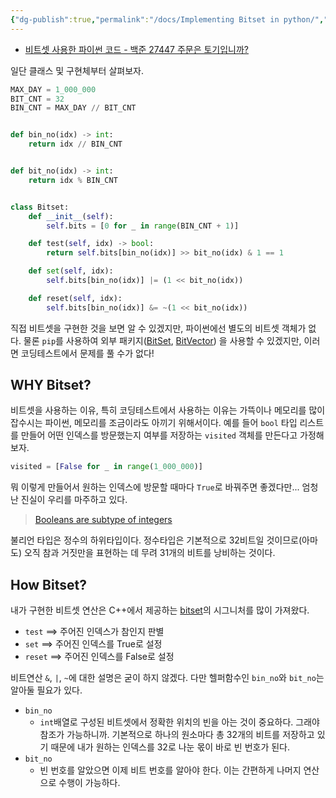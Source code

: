 ```yaml
---
{"dg-publish":true,"permalink":"/docs/Implementing Bitset in python/","title":"Implementing Bitset in python"}
---
```


- [비트셋 사용한 파이썬 코드 - 백준 27447 주문은 토기입니까?](https://github.com/OrmiCodeRanger/ChoiSeunghyeon/commit/b95f48beb847fb2a962932d6f90eacdefc70aeb3)

일단 클래스 및 구현체부터 살펴보자.

```python
MAX_DAY = 1_000_000
BIT_CNT = 32
BIN_CNT = MAX_DAY // BIT_CNT


def bin_no(idx) -> int:
    return idx // BIN_CNT


def bit_no(idx) -> int:
    return idx % BIN_CNT


class Bitset:
    def __init__(self):
        self.bits = [0 for _ in range(BIN_CNT + 1)]

    def test(self, idx) -> bool:
        return self.bits[bin_no(idx)] >> bit_no(idx) & 1 == 1

    def set(self, idx):
        self.bits[bin_no(idx)] |= (1 << bit_no(idx))

    def reset(self, idx):
        self.bits[bin_no(idx)] &= ~(1 << bit_no(idx))
```

직접 비트셋을 구현한 것을 보면 알 수 있겠지만, 파이썬에선 별도의 비트셋 객체가 없다. 물론 `pip`를 사용하여 외부 패키지([BitSet](https://pypi.org/project/BitSet/), [BitVector](https://pypi.org/project/BitVector/)) 을 사용할 수 있겠지만, 이러면 코딩테스트에서 문제를 풀 수가 없다!

## WHY Bitset?

비트셋을 사용하는 이유, 특히 코딩테스트에서 사용하는 이유는 가뜩이나 메모리를 많이 잡수시는 파이썬, 메모리를 조금이라도 아끼기 위해서이다. 예를 들어 `bool` 타입 리스트를 만들어 어떤 인덱스를 방문했는지 여부를 저장하는 `visited` 객체를 만든다고 가정해보자.

```python
visited = [False for _ in range(1_000_000)]
```

뭐 이렇게 만들어서 원하는 인덱스에 방문할 때마다 `True`로 바꿔주면 좋겠다만... 엄청난 진실이 우리를 마주하고 있다.

> [Booleans are subtype of integers](https://pypi.org/project/BitVector/)

불리언 타입은 정수의 하위타입이다. 정수타입은 기본적으로 32비트일 것이므로(아마도) 오직 참과 거짓만을 표현하는 데 무려 31개의 비트를 낭비하는 것이다. 

## How Bitset?

내가 구현한 비트셋 연산은 C++에서 제공하는 [bitset](https://pypi.org/project/BitVector/)의 시그니처를 많이 가져왔다. 
- `test` ==> 주어진 인덱스가 참인지 판별
- `set` ==> 주어진 인덱스를 True로 설정
- `reset` ==> 주어진 인덱스를 False로 설정

비트연산 `&`, `|`, `~`에 대한 설명은 굳이 하지 않겠다. 다만 헬퍼함수인 `bin_no`와 `bit_no`는 알아둘 필요가 있다.
- `bin_no`
	- `int`배열로 구성된 비트셋에서 정확한 위치의 빈을 아는 것이 중요하다. 그래야 참조가 가능하니까. 기본적으로 하나의 원소마다 총 32개의 비트를 저장하고 있기 때문에 내가 원하는 인덱스를 32로 나눈 몫이 바로 빈 번호가 된다.
- `bit_no`
	- 빈 번호를 알았으면 이제 비트 번호를 알아야 한다. 이는 간편하게 나머지 연산으로 수행이 가능하다.

